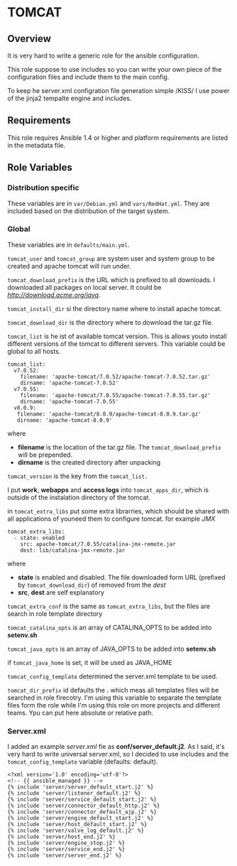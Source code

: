 # TOMCAT

## Overview
It is very hard to write a generic role for the ansible configuration.

This role suppose to use includes so you can write your own piece of the configuration files
and include them to the main config.

To keep he server.xml configration file generation simple /KISS/ I use power of the jinja2 tempalte engine and includes.

## Requirements
This role requires Ansible 1.4 or higher and platform requirements are listed in the metadata file.

## Role Variables

### Distribution specific
These variables are in `var/Debian.yml` and `vars/RedHat.yml`.
They are included based on the distribution of the target system.

### Global
These variables are in `defaults/main.yml`.

`tomcat_user` and `tomcat_group` are system user and system group to be created and apache tomcat will run under.

`tomcat_download_prefix` is the URL which is prefixed to all downloads. I downloaded all packages on local server. It could be _http://download.acme.org/java_.

`tomcat_install_dir` si the directory name where to install apache tomcat.

`tomcat_download_dir` is the directory where to download the tar.gz file.

`tomcat_list` is he ist of available tomcat version. This is allows youto install different versions of the tomcat to different servers.  This variable could be global to all hosts.

    tomcat_list:
      v7.0.52:
        filename: 'apache-tomcat/7.0.52/apache-tomcat-7.0.52.tar.gz'
        dirname: 'apache-tomcat-7.0.52'
      v7.0.55:
        filename: 'apache-tomcat/7.0.55/apache-tomcat-7.0.55.tar.gz'
        dirname: 'apache-tomcat-7.0.55'
      v8.0.9:
       filename: 'apache-tomcat/8.0.9/apache-tomcat-8.0.9.tar.gz'
       dirname: 'apache-tomcat-8.0.9'

where 

- **filename** is the location of the tar.gz file. The `tomcat_download_prefix` will be prepended.
- **dirname** is the created directory after unpacking

`tomcat_version` is the key from the `tomcat_list.`

I put **work**, **webapps** and **access logs** into `tomcat_apps_dir`, which is outside of the instalation directory of the tomcat.

in `tomcat_extra_libs` put some extra librarries, which should be shared with all applications of youneed them to configure tomcat. for example _JMX_

    tomcat_extra_libs:
      - state: enabled
        src: apache-tomcat/7.0.55/catalina-jmx-remote.jar
        dest: lib/catalina-jmx-remote.jar

where

- **state** is enabled and disabled. The file downloaded form URL (prefixed by `tomcat_download_dir`) of removed from the _dest_
- **src**, **dest** are self explanatory

`tomcat_extra_conf` is the same as `tomcat_extra_libs`, but the files are search in role template directory

`tomcat_catalina_opts` is an array of CATALINA_OPTS to be added into **setenv.sh**

`tomcat_java_opts` is an array of JAVA_OPTS to be added into **setenv.sh**

if `tomcat_java_home` is set, it will be used as JAVA_HOME

`tomcat_config_template` determined the server.xml template to be used.

`tomcat_dir_prefix` id defaults the **.** which meas all templates files will be searched in role firecotry. I'm using this variable to separate the template files form the role while I'm using this role on more projects and different teams. Ypu can put here absolute or relative path.

### Server.xml
I added an example _server.xml_ fie as **conf/server_default.j2**. As I said, it's very hard to write universal server.xml, so I decided to use includes and the `tomcat_config_template`  variable (defaults: default).

    <?xml version='1.0' encoding='utf-8'?>
    <!-- {{ ansible_managed }} -->
    {% include 'server/server_default_start.j2' %}
    {% include 'server/listener_default.j2' %}
    {% include 'server/service_default_start.j2' %}
    {% include 'server/connector_default_http.j2' %}
    {% include 'server/connector_default_ajp.j2' %}
    {% include 'server/engine_default_start.j2' %}
    {% include 'server/host_default_start.j2' %}
    {% include 'server/valve_log_default.j2' %}
    {% include 'server/host_end.j2' %}
    {% include 'server/engine_stop.j2' %}
    {% include 'server/service_end.j2' %}
    {% include 'server/server_end.j2' %}